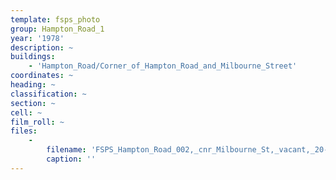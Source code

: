 ```yaml
---
template: fsps_photo
group: Hampton_Road_1
year: '1978'
description: ~
buildings:
    - 'Hampton_Road/Corner_of_Hampton_Road_and_Milbourne_Street'
coordinates: ~
heading: ~
classification: ~
section: ~
cell: ~
film_roll: ~
files:
    -
        filename: 'FSPS_Hampton_Road_002,_cnr_Milbourne_St,_vacant,_20-5-J,_1978.png'
        caption: ''
---
```

